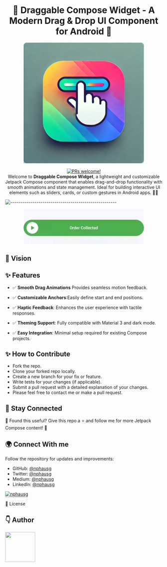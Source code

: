 <h1 align="center">
📌 Draggable Compose Widget - A Modern Drag & Drop UI Component for Android 🚀
</h1>
<p align="center">
<a href="https://revolut.me/nphausg" target="_blank"><img src="logo.png" alt="nphausg" style="width: 386px !important;" ></a>
</p>
<p align="center">
<a href="https://reactnative.dev/docs/contributing">
    <img src="https://img.shields.io/badge/PRs-welcome-brightgreen.svg" alt="PRs welcome!" />
</a>
<br>
<span>Welcome to <b>Draggable Compose Widget</b>, a lightweight and customizable Jetpack Compose component that enables drag-and-drop functionality with smooth animations and state management. Ideal for building interactive UI elements such as sliders, cards, or custom gestures in Android apps. 🎨📱
</span>
<br>
</p>

![-----------------------------------------------------](https://raw.githubusercontent.com/andreasbm/readme/master/assets/lines/colored.png)

<p align="center">
<a href="https://revolut.me/nphausg" target="_blank"><img src="docs/demo.gif" alt="nphausg" style="width: 386px !important;" ></a>
</p>

## 🎯 Vision


## ✨ Features

- ✅ **Smooth Drag Animations** Provides seamless motion feedback.

- ✅ **Customizable Anchors**:Easily define start and end positions.

- ✅ **Haptic Feedback**: Enhances the user experience with tactile responses.

- ✅ **Theming Support**: Fully compatible with Material 3 and dark mode.

- ✅ **Easy Integration**: Minimal setup required for existing Compose projects.

## ✨ How to Contribute
- Fork the repo.
- Clone your forked repo locally.
- Create a new branch for your fix or feature.
- Write tests for your changes (if applicable).
- Submit a pull request with a detailed explanation of your changes.
- Please feel free to contact me or make a pull request.

## 📢 Stay Connected
💬 Found this useful? Give this repo a ⭐ and follow me for more Jetpack Compose content! 🎉

## 🌍 Connect With me

Follow the repository for updates and improvements:
- GitHub: [@nphausg](https://github.com/nphausg/loomIn)
- Twitter: [@nphausg](https://x.com/nphausg)
- Medium: [@nphausg](https://medium.com/@nphausg)
- LinkedIn: [@nphausg](https://www.linkedin.com/in/nphausg)


<a href="https://revolut.me/nphausg" target="_blank"><img src="https://www.buymeacoffee.com/assets/img/custom_images/orange_img.png" alt="nphausg" style="height: 41px !important;width: 174px !important;box-shadow: 0px 3px 2px 0px rgba(190, 190, 190, 0.5) !important;-webkit-box-shadow: 0px 3px 2px 0px rgba(190, 190, 190, 0.5) !important;" ></a>

📜 License


## 👇 Author

<p>
    <a href="https://nphausg.medium.com/" target="_blank">
    <img src="https://avatars2.githubusercontent.com/u/13111806?s=400&u=f09b6160dbbe2b7eeae0aeb0ab4efac0caad57d7&v=4" width="96" height="96" alt="">
    </a>
</p>
